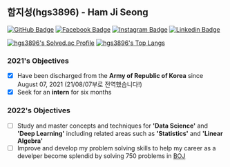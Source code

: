 ## 함지성(hgs3896) - Ham Ji Seong

[![GitHub Badge](https://img.shields.io/badge/-GitHub-333?style=flat-square&logo=GitHub&logoColor=white&link=https://www.github.com/hgs3896)](https://www.github.com/hgs3896)
[![Facebook Badge](https://img.shields.io/badge/-Facebook-3b5998?style=flat-square&logo=facebook&logoColor=white&link=https://www.facebook.com/hgs3896)](https://www.facebook.com/hgs3896)
[![Instagram Badge](https://img.shields.io/badge/-Instagram-8a3ab9?style=flat-square&logo=Instagram&logoColor=white&link=https://www.instagram.com/js.h_am/)](https://www.instagram.com/ham_ji_seong/)
[![Linkedin Badge](https://img.shields.io/badge/-LinkedIn-0e76a8?style=flat-square&logo=Linkedin&logoColor=white&link=https://www.linkedin.com/in/hgs3896/)](https://www.linkedin.com/in/hgs3896/)

[![hgs3896's Solved.ac Profile](http://mazassumnida.wtf/api/v2/generate_badge?boj=hgs3896)](https://solved.ac/hgs3896)
[![hgs3896's Top Langs](https://github-readme-stats.vercel.app/api/top-langs/?username=hgs3896&theme=gruvbox_light&locale=kr&layout=compact&cache_seconds=1800)](https://github.com/anuraghazra/github-readme-stats)

### 2021's Objectives

 - [x] Have been discharged from the **Army of Republic of Korea** since August 07, 2021 (21/08/07부로 전역했습니다!)
 - [x] Seek for an **intern** for six months

### 2022's Objectives

 - [ ] Study and master concepts and techniques for **'Data Science'** and **'Deep Learning'** including related areas such as **'Statistics'** and **'Linear Algebra'**
 - [ ] Improve and develop my problem solving skills to help my career as a develper become splendid by solving 750 problems in [BOJ](https://acmicpc.net)
